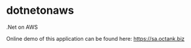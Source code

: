 # dotnetonaws
.Net on AWS

Online demo of this application can be found here:
https://sa.octank.biz


